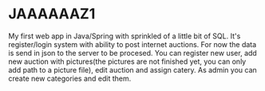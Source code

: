 # JAAAAAAZ1
My first web app in Java/Spring with sprinkled of a little bit of SQL. 
It's register/login system with ability to post internet auctions.
For now the data is send in json to the server to be procesed.
You can register new user, add new auction with pictures(the pictures are not finished yet, you can only add path to a picture file),
edit auction and assign catery.
As admin you can create new categories and edit them.
